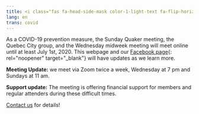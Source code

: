 ```yaml
---
title: <i class="fas fa-head-side-mask color-1-light-text fa-flip-horizontal"></i> COVID-19 Updates
lang: en
trans: covid
---
```

As a COVID-19 prevention measure, the Sunday Quaker meeting, the Quebec City group, and the Wednesday midweek meeting will meet online until at least July 1st, 2020. This webpage and our [Facebook page](https://www.facebook.com/MontrealQuakers/){: rel="noopener" target="_blank"} will have updates as we learn more. 
 
**Meeting Update:** we meet via Zoom twice a week, Wednesday at 7 pm and Sundays at 11 am.

**Support update:** The meeting is offering financial support for members and regular attenders during these difficult times. 

[Contact us](/contact.html) for details!
